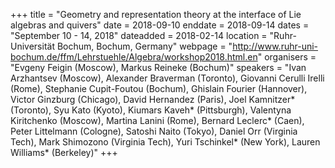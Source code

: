 +++
title = "Geometry and representation theory at the interface of Lie algebras and quivers"
date = 2018-09-10
enddate = 2018-09-14
dates = "September 10 - 14, 2018"
dateadded = 2018-02-14
location = "Ruhr-Universität Bochum, Bochum, Germany"
webpage = "http://www.ruhr-uni-bochum.de/ffm/Lehrstuehle/Algebra/workshop2018.html.en"
organisers = "Evgeny Feigin (Moscow), Markus Reineke (Bochum)"
speakers = "Ivan Arzhantsev (Moscow), Alexander Braverman (Toronto), Giovanni Cerulli Irelli (Rome), Stephanie Cupit-Foutou (Bochum), Ghislain Fourier (Hannover), Victor Ginzburg (Chicago), David Hernandez (Paris), Joel Kamnitzer* (Toronto), Syu Kato (Kyoto), Kiumars Kaveh* (Pittsburgh), Valentyna Kiritchenko (Moscow), Martina Lanini (Rome), Bernard Leclerc* (Caen), Peter Littelmann (Cologne), Satoshi Naito (Tokyo), Daniel Orr (Virginia Tech), Mark Shimozono (Virginia Tech), Yuri Tschinkel* (New York), Lauren Williams* (Berkeley)"
+++
